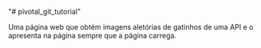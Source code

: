 "# pivotal_git_tutorial" 

Uma página web que obtém imagens aletórias de gatinhos de uma API e o apresenta na página sempre que a página carrega.
